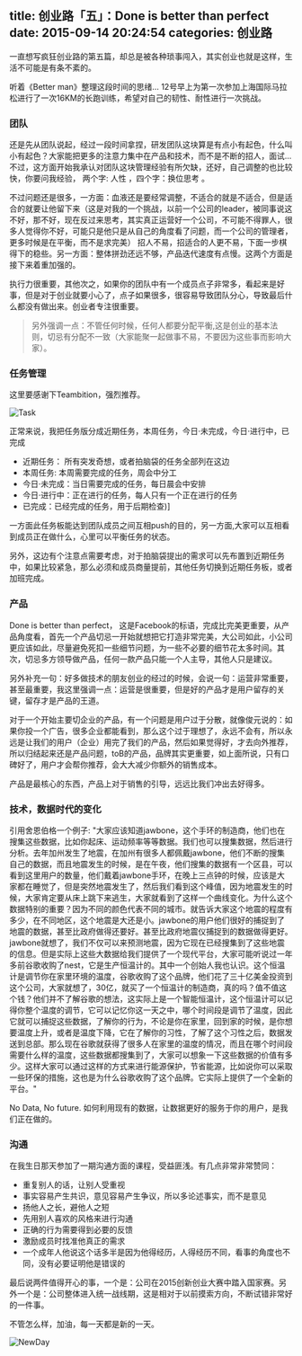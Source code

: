 title: 创业路「五」：Done is better than perfect
date: 2015-09-14 20:24:54
categories: 创业路
---
一直想写疯狂创业路的第五篇，却总是被各种琐事闯入，其实创业也就是这样，生活不可能是有条不紊的。

听着《Better man》整理这段时间的思绪… 12号早上为第一次参加上海国际马拉松进行了一次16KM的长跑训练，希望对自己的韧性、耐性进行一次挑战。

### 团队

还是先从团队说起，经过一段时间拿捏，研发团队这块算是有点小有起色，什么叫小有起色？大家能把更多的注意力集中在产品和技术，而不是不断的招人，面试... 不过，这方面开始我承认对团队这块管理经验有所欠缺，还好，自己调整的也比较快，你要问我经验， 两个字: 人性 ，四个字：换位思考 。

不过问题还是很多，一方面：血液还是要经常调整，不适合的就是不适合，但是适合的就要让他留下来（这是对我的一个挑战，以前一个公司的leader，被同事说这不好，那不好，现在反过来思考，其实真正运营好一个公司，不可能不得罪人，很多人觉得你不好，可能只是他只是从自己的角度看了问题，而一个公司的管理者，更多时候是在平衡，而不是求完美） 招人不易，招适合的人更不易，下面一步棋得下的稳些。另一方面：整体拼劲还远不够，产品迭代速度有点慢。这两个方面是接下来着重加强的。
<!--more-->

执行力很重要，其他次之，如果你的团队中有一个成员点子非常多，看起来是好事，但是对于创业就要小心了，点子如果很多，很容易导致团队分心，导致最后什么都没有做出来。创业者专注很重要。

> 另外强调一点：不管任何时候，任何人都要分配平衡,这是创业的基本法则，切忌有分配不一致（大家能聚一起做事不易，不要因为这些事而影响大家）。


### 任务管理

这里要感谢下Teambition，强烈推荐。

 ![Task](http://ww3.sinaimg.cn/large/744e593bgw1ew24dc3jz5j214i0kowh8.jpg)

正常来说，我把任务版分成近期任务，本周任务，今日·未完成，今日·进行中，已完成

 - 近期任务： 所有突发奇想，或者拍脑袋的任务全部列在这边
 - 本周任务:   本周需要完成的任务，周会中分工
 - 今日·未完成：当日需要完成的任务，每日晨会中安排
 - 今日·进行中：正在进行的任务，每人只有一个正在进行的任务
 - 已完成：已经完成的任务，用于后期检查)]

一方面此任务板能达到团队成员之间互相push的目的，另一方面,大家可以互相看到成员正在做什么，心里可以平衡任务的状态。

另外，这边有个注意点需要考虑，对于拍脑袋提出的需求可以先布置到近期任务中，如果比较紧急，那么必须和成员商量提前，其他任务切换到近期任务板，或者加班完成。

### 产品

Done is better than perfect， 这是Facebook的标语，完成比完美更重要，从产品角度看，首先一个产品切忌一开始就想把它打造非常完美，大公司如此，小公司更应该如此，尽量避免死扣一些细节问题，为一些不必要的细节花太多时间。其次，切忌多方领导做产品，任何一款产品只能一个人主导，其他人只是建议。

另外补充一句：好多做技术的朋友创业的经过的时候，会说一句：运营非常重要，甚至最重要，我这里强调一点：运营是很重要，但是好的产品才是用户留存的关键，留存才是产品的王道。

对于一个开始主要切企业的产品，有一个问题是用户过于分散，就像俊元说的：如果你投一个广告，很多企业都能看到，那么这个过于理想了，永远不会有，所以永远是让我们的用户（企业）用完了我们的产品，然后如果觉得好，才去向外推荐，所以归结起来还是产品问题，toB的产品，品牌其实更重要，如上面所说，只有口碑好了，用户才会帮你推荐，会大大减少你额外的销售成本。

产品是最核心的东西，产品上对于销售的引导，远远比我们冲出去好得多。

### 技术，数据时代的变化

引用舍恩伯格一个例子:
"大家应该知道jawbone，这个手环的制造商，他们也在搜集这些数据，比如你起床、运动频率等等数据。我们也可以搜集数据，然后进行分析。去年加州发生了地震，在加州有很多人都佩戴jawbone，他们不断的搜集自己的数据，而且地震发生的时候，是在午夜，他们搜集的数据有一个区县，可以看到这里用户的数量，他们戴着jawbone手环，在晚上三点钟的时候，应该是大家都在睡觉了，但是突然地震发生了，然后我们看到这个峰值，因为地震发生的时候，大家肯定要从床上跳下来逃生，大家就看到了这样一个曲线变化。为什么这个数据特别的重要？因为不同的颜色代表不同的城市。就告诉大家这个地震的程度有多少，在不同地区，这个地震是大还是小。jawbone的用户他们很好的捕捉到了地震的数据，甚至比政府做得还要好。甚至比政府地震仪捕捉到的数据做得更好。jawbone就想了，我们不仅可以来预测地震，因为它现在已经搜集到了这些地震的信息。但是实际上这些大数据给我们提供了一个现代平台，大家可能听说过一年多前谷歌收购了nest，它是生产恒温计的。其中一个创始人我也认识。这个恒温计是调节你在家里环境的温度，谷歌收购了这个品牌，他们花了三十亿美金投资到这个公司，大家就想了，30亿，就买了一个恒温计的制造商，真的吗？值不值这个钱？他们并不了解谷歌的想法，这实际上是一个智能恒温计，这个恒温计可以记得你整个温度的调节，它可以记忆你这一天之中，哪个时间段是调节了温度，因此它就可以捕捉这些数据，了解你的行为，不论是你在家里，回到家的时候，是你想要温度上升，或者是温度下降，它在了解你的习性，了解了这个习性之后，数据发送到总部。那么现在谷歌就获得了很多人在家里的温度的情况，而且在哪个时间段需要什么样的温度，这些数据都搜集到了，大家可以想象一下这些数据的价值有多少。这样大家可以通过这样的方式来进行能源保护，节省能源，比如说你可以采取一些环保的措施，这也是为什么谷歌收购了这个品牌。它实际上提供了一个全新的平台。"

No Data, No future. 如何利用现有的数据，让数据更好的服务于你的用户，是我们正在做的。

### 沟通

在我生日那天参加了一期沟通方面的课程，受益匪浅。有几点非常非常赞同：

- 重复别人的话，让别人受重视
- 事实容易产生共识，意见容易产生争议，所以多论述事实，而不是意见
- 扬他人之长，避他人之短
- 先用别人喜欢的风格来进行沟通
- 正确的行为需要得到必要的反馈
- 激励成员时找准他真正的需求
- 一个成年人他说这个话多半是因为他得经历，人得经历不同，看事的角度也不同，没有必要证明他是错误的


最后说两件值得开心的事，一个是：公司在2015创新创业大赛中踏入国家赛。另外一个是：公司整体进入统一战线期，这是相对于以前摸索方向，不断试错非常好的一件事。

不管怎么样，加油，每一天都是新的一天。

![NewDay](http://ww4.sinaimg.cn/large/744e593bgw1ew26tpsdw3j20zk0qo40t.jpg)





